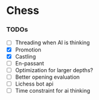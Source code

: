 # Chess

### TODOs
- [ ] Threading when AI is thinking 
- [x] Promotion
- [x] Castling
- [ ] En-passant
- [ ] Optimization for larger depths?
- [ ] Better opening evaluation
- [ ] Lichess bot api
- [ ] Time constraint for ai thinking
